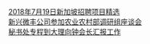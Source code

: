   
[2018年7月19日新加坡招聘项目精选](http://www.dianyue.me/archives/276/7q6qa9zhv5072oq2/)  
[新兴微丰公司参加农业农村部调研组座谈会](http://www.dianyue.me/archives/988/l7ga6vleh8dp3jdt/)  
[秘书处专程到大理向钟会长汇报工作](http://www.dianyue.me/archives/128/rxyvwk1lzxm02qk5/)